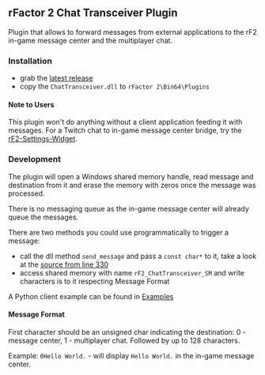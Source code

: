 ## rFactor 2 Chat Transceiver Plugin
Plugin that allows to forward messages from external applications to the rF2 in-game message center and the multiplayer chat.


### Installation
- grab the [latest release](https://github.com/tappi287/rf2_chat_transceiver/releases/latest)
- copy the `ChatTransceiver.dll` to `rFactor 2\Bin64\Plugins`


#### Note to Users
This plugin won't do anything without a client application feeding it with messages.
For a Twitch chat to in-game message center bridge, try the [rF2-Settings-Widget](https://github.com/tappi287/rf2_video_settings/releases/latest). 


### Development
The plugin will open a Windows shared memory handle, read message and destination from it and erase the memory with zeros once the message was processed.

There is no messaging queue as the in-game message center will already queue the messages.

There are two methods you could use programmatically to trigger a message:
- call the dll method `send_message` and pass a `const char*` to it, take a look at the [source from line 330](/Source/ChatTransceiver.cpp#L331)
- access shared memory with name `rF2_ChatTransceiver_SM` and write characters is to it respecting Message Format

A Python client example can be found in [Examples](/Example/send_message_example.py)

#### Message Format
First character should be an unsigned char indicating the destination: 0 - message center, 1 - multiplayer chat. Followed by up to 128 characters.

Example: `0Hello World.` - will display `Hello World.` in the in-game message center.
